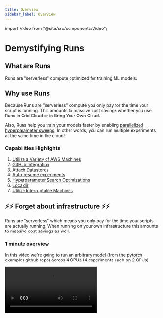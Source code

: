 ```yaml
---
title: Overview
sidebar_label: Overview
---
```


import Video from "@site/src/components/Video";

# Demystifying Runs

## What are Runs
Runs are "serverless" compute optimized for training ML models.

## Why use Runs
Because Runs are "serverless" compute you only pay for the time your script is running. This amounts to massive cost savings whether you use Runs in Grid Cloud or in Bring Your Own Cloud.

Also, Runs help you train your models faster by enabling [parallelized hyperparameter sweeps](https://docs.grid.ai/features/runs/sweep-syntax). In other words, you can run multiple experiments at the same time in the cloud!

### Capabilities Highlights
1. [Utilize a Variety of AWS Machines](https://docs.grid.ai/platform/machines)
2. [GitHub Integration](https://docs.grid.ai/platform/github-integration)
3. [Attach Datastores](https://docs.grid.ai/features/runs#attaching-datastores-to-runs)
4. [Auto-resume experiments](https://docs.grid.ai/features/runs/auto-resume-experiments)
5. [Hyperparameter Search Optimizations](https://docs.grid.ai/features/runs/sweep-syntax)
6. [Localdir](https://docs.grid.ai/features/runs/localdir)  
7. [Utilize Interruptable Machines](https://docs.grid.ai/features/runs/interruptible-machines)


## ⚡️⚡ ️Forget about infrastructure ⚡️⚡️

Runs are "serverless" which means you only pay for the time your scripts are actually running. When running on your own infrastructure this amounts to massive cost savings as well.

### 1 minute overview

In this video we're going to run an arbitrary model (from the pytorch examples github repo) across 4 GPUs (4 experiments each on 2 GPUs)

<!-- This is out of date -->
<!-- 1. the CLI args are old: we don't allow the use of the `g_` prefix -->
<!-- 2. the UI is out of date: we don't have a badge for reproducable runs anymore -->
<Video src="https://grid-docs.s3.us-east-2.amazonaws.com/intro_video_docs_run.mp4"/>

### Product Tour

<!-- This link doesn't work -->
[Click here for a 2-minute tour of RUN](https://platform.grid.ai/#/dashboard?product_tour_id=226810)

![](/images/runs/runs-product-tour.png)

### Run via the CLI

RUN **any** GitHub file with Grid in 4 steps:

```bash
# 1. clone the repo
git clone https://github.com/pytorch/examples

# 2. find the file to run
cd examples/dcgan

# 3. verify it works locally (optional)
python   main.py --dataset cifar10 --lr 0.0002 --dataroot .

# 4. run on a cloud instance via grid
grid run main.py --dataset cifar10 --lr 0.0002 --dataroot .
```

Grid offers [advanced syntax](https://docs.grid.ai/features/runs/sweep-syntax) for launching a Run and sweep:

```bash
grid run hello.py --number "[1, 2]" --food_item "['pizza', 'hotdog']"
```

The above is equivalent to running each of the following lines on a separate machine:

```bash
python hello.py --number 1 --food_item 'pizza'
python hello.py --number 2 --food_item 'pizza'
python hello.py --number 1 --food_item 'hotdog'
python hello.py --number 2 --food_item 'hotdog'
```

:::note
A RUN is a collection of experiments (the run has 4 experiments in this example).
:::

To see the status of your Run and all associated experiments, run the `grid status <my-run-name>` command. (More details can be found [here](https://docs.grid.ai/cli#grid-status)).

Extra details about your run can be found in the UI. (`grid view <my-run-name>` will open the page for you <!-- the url is malformed though -- needs a fix -->)

:::note
Your script should not use the same parameters of the grid CLI. (e.g. don't use `--name` in your script, as grid will use it to label your run). The complete list of parameters used by the `grid run` command can be found [here](https://docs.grid.ai/cli#grid-run)
:::

<!-- Can @adam-grid comment here? Do we respect `.gitignore` and `.dockerignore`? -->
:::note
Grid Run respects the use of .ignore files; these files are used to tell a program which files it should ignore during execution. Grid gives preference to the .gridignore file. In the absence of a .gridignore file Grid will concatenate the .gitignore and .dockerignore files to determine which files should be ignored. These files do not have to be provided to the CLI or UI and are expected to reside in the project root directory.
:::

### Run via the web UI

![](/images/runs/run_start.gif)

# Next Steps
Checkout our documentation on [using runs](https://docs.grid.ai/features/runs/creating-basic-runs)
